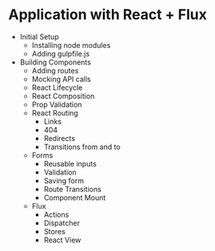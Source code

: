 # Application with React + Flux
* Initial Setup
  * Installing node modules
  * Adding gulpfile.js
* Building Components
  * Adding routes
  * Mocking API calls
  * React Lifecycle
  * React Composition
  * Prop Validation
  * React Routing
    * Links
    * 404
    * Redirects
    * Transitions from and to
  * Forms
    * Reusable inputs
    * Validation
    * Saving form
    * Route Transitions
    * Component Mount
  * Flux
    * Actions
    * Dispatcher
    * Stores
    * React View 
